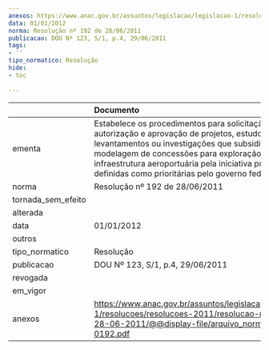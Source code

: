 ```yaml
---
anexos: https://www.anac.gov.br/assuntos/legislacao/legislacao-1/resolucoes/resolucoes-2011/resolucao-no-192-de-28-06-2011/@@display-file/arquivo_norma/RA2011-0192.pdf
data: 01/01/2012
norma: Resolução nº 192 de 28/06/2011
publicacao: DOU Nº 123, S/1, p.4, 29/06/2011
tags:
- ''
tipo_normatico: Resolução
hide: 
- toc 
 
---
```


|                    | Documento                                                                                                                                                                                                                                                                                    |
|:-------------------|:---------------------------------------------------------------------------------------------------------------------------------------------------------------------------------------------------------------------------------------------------------------------------------------------|
| ementa             | Estabelece os procedimentos para solicitação, autorização e aprovação de projetos, estudos, levantamentos ou investigações que subsidiem a modelagem de concessões para exploração da infraestrutura aeroportuária pela iniciativa privada definidas como prioritárias pelo governo federal. |
| norma              | Resolução nº 192 de 28/06/2011                                                                                                                                                                                                                                                               |
| tornada_sem_efeito |                                                                                                                                                                                                                                                                                              |
| alterada           |                                                                                                                                                                                                                                                                                              |
| data               | 01/01/2012                                                                                                                                                                                                                                                                                   |
| outros             |                                                                                                                                                                                                                                                                                              |
| tipo_normatico     | Resolução                                                                                                                                                                                                                                                                                    |
| publicacao         | DOU Nº 123, S/1, p.4, 29/06/2011                                                                                                                                                                                                                                                             |
| revogada           |                                                                                                                                                                                                                                                                                              |
| em_vigor           |                                                                                                                                                                                                                                                                                              |
| anexos             | https://www.anac.gov.br/assuntos/legislacao/legislacao-1/resolucoes/resolucoes-2011/resolucao-no-192-de-28-06-2011/@@display-file/arquivo_norma/RA2011-0192.pdf                                                                                                                              |
